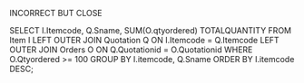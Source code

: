 INCORRECT BUT CLOSE

SELECT I.Itemcode, Q.Sname, SUM(O.qtyordered) TOTALQUANTITY
FROM Item I
LEFT OUTER JOIN Quotation Q ON I.Itemcode = Q.Itemcode
LEFT OUTER JOIN Orders O ON Q.Quotationid  = O.Quotationid
WHERE O.Qtyordered >= 100
GROUP BY I.itemcode, Q.Sname
ORDER BY I.itemcode DESC;